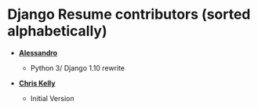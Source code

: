 Django Resume contributors (sorted alphabetically)
============================================

* **[Alessandro](https://github.com/aless80)**

  * Python 3/ Django 1.10 rewrite

* **[Chris Kelly](https://github.com/ckelly)**

  * Initial Version
